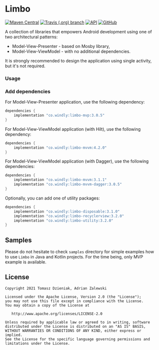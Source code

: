 # Limbo
[![Maven Central][mavenbadge-svg]][mavencentral] [![Travis (.org) branch][travisci-svg]][travisci] [![API][apibadge-svg]][apioverview] [![GitHub][license-svg]][license]

A collection of libraries that empowers Android development using one of two
architectural patterns:

- Model-View-Presenter - based on Mosby library,
- Model-View-ViewModel - with no additional dependencies.

It is strongly recommended to design the application using single activity,
but it's not required.

### Usage

### Add dependencies

For Model-View-Presenter application, use the following dependency:

```groovy
dependencies {
    implementation "co.windly:limbo-mvp:3.0.5"
}
```

For Model-View-ViewModel application (with Hilt), use the following dependency:

```groovy
dependencies {
    implementation "co.windly:limbo-mvvm:4.2.0"
}
```

For Model-View-ViewModel application (with Dagger), use the following dependencies:

```groovy
dependencies {
    implementation "co.windly:limbo-mvvm:3.1.1"
    implementation "co.windly:limbo-mvvm-dagger:3.0.5"
}
```

Optionally, you can add one of utility packages:

```groovy
dependencies {
    implementation "co.windly:limbo-disposable:3.1.0"
    implementation "co.windly:limbo-recyclerview:3.2.0"
    implementation "co.windly:limbo-utility:3.2.0"
}
```

## Samples

Please do not hesitate to check `samples` directory for simple examples how to
use `Limbo` in Java and Kotlin projects. For the time being, only MVP example
is available.

## License

    Copyright 2021 Tomasz Dzieniak, Adrian Zalewski

    Licensed under the Apache License, Version 2.0 (the "License");
    you may not use this file except in compliance with the License.
    You may obtain a copy of the License at

       http://www.apache.org/licenses/LICENSE-2.0

    Unless required by applicable law or agreed to in writing, software
    distributed under the License is distributed on an "AS IS" BASIS,
    WITHOUT WARRANTIES OR CONDITIONS OF ANY KIND, either express or implied.
    See the License for the specific language governing permissions and
    limitations under the License.

[apibadge-svg]: https://img.shields.io/badge/API-19%2B-brightgreen.svg?color=97ca00
[apioverview]: https://developer.android.com/about/versions/android-4.4
[license-svg]: https://img.shields.io/github/license/tommus/limbo.svg?color=97ca00
[license]: http://www.apache.org/licenses/LICENSE-2.0
[mavenbadge-svg]: https://img.shields.io/maven-central/v/co.windly/limbo-mvvm.svg?color=97ca00
[mavencentral]: https://search.maven.org/artifact/co.windly/limbo-mvvm
[travisci-svg]: https://img.shields.io/travis/tommus/limbo/master.svg?color=97ca00
[travisci]: https://travis-ci.org/tommus/limbo-mvvm
